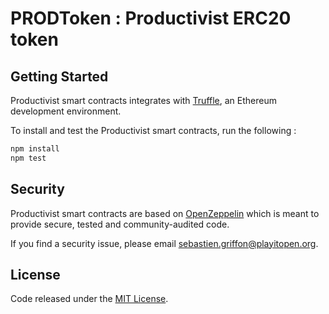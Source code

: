 # PRODToken : Productivist ERC20 token


## Getting Started

Productivist smart contracts integrates with [Truffle](https://github.com/ConsenSys/truffle), an Ethereum development environment. 

To install and test the Productivist smart contracts, run the following :
```sh
npm install
npm test
```


## Security
Productivist smart contracts are based on [OpenZeppelin](https://github.com/OpenZeppelin/zeppelin-solidity/) which is meant to provide secure, tested and community-audited code.

If you find a security issue, please email [sebastien.griffon@playitopen.org](mailto:sebastien.griffon@playitopen.org).


## License
Code released under the [MIT License](https://github.com/Productivist/productivist-token/blob/master/LICENSE).
